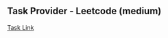 ## Task Provider - Leetcode (medium)

[Task Link](https://leetcode.com/problems/find-players-with-zero-or-one-losses/?envType=daily-question&envId=2024-01-15)
